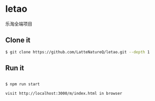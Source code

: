 # letao
乐淘全端项目
## Clone it

```bash
$ git clone https://github.com/LatteNatureQ/letao.git --depth 1
```

## Run it

```bash

$ npm run start

visit http://localhost:3000/m/index.html in browser
